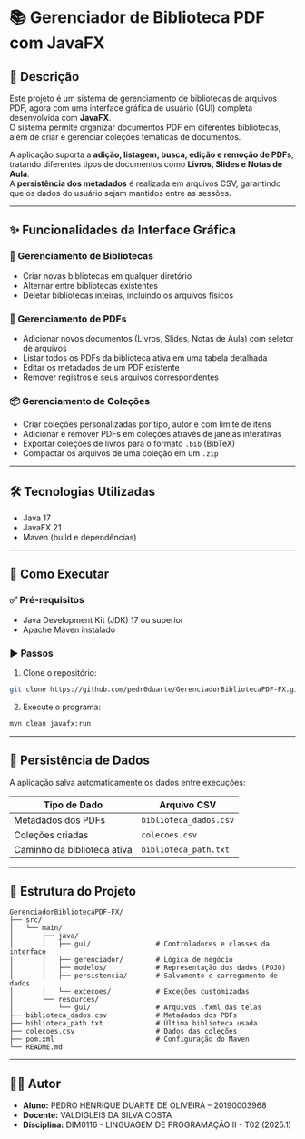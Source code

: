 # 📚 Gerenciador de Biblioteca PDF com JavaFX

## 📌 Descrição

Este projeto é um sistema de gerenciamento de bibliotecas de arquivos PDF, agora com uma interface gráfica de usuário (GUI) completa desenvolvida com **JavaFX**.  
O sistema permite organizar documentos PDF em diferentes bibliotecas, além de criar e gerenciar coleções temáticas de documentos.

A aplicação suporta a **adição, listagem, busca, edição e remoção de PDFs**, tratando diferentes tipos de documentos como **Livros, Slides e Notas de Aula**.  
A **persistência dos metadados** é realizada em arquivos CSV, garantindo que os dados do usuário sejam mantidos entre as sessões.

---

## ✨ Funcionalidades da Interface Gráfica

### 📁 Gerenciamento de Bibliotecas
- Criar novas bibliotecas em qualquer diretório
- Alternar entre bibliotecas existentes
- Deletar bibliotecas inteiras, incluindo os arquivos físicos

### 📄 Gerenciamento de PDFs
- Adicionar novos documentos (Livros, Slides, Notas de Aula) com seletor de arquivos
- Listar todos os PDFs da biblioteca ativa em uma tabela detalhada
- Editar os metadados de um PDF existente
- Remover registros e seus arquivos correspondentes

### 📦 Gerenciamento de Coleções
- Criar coleções personalizadas por tipo, autor e com limite de itens
- Adicionar e remover PDFs em coleções através de janelas interativas
- Exportar coleções de livros para o formato `.bib` (BibTeX)
- Compactar os arquivos de uma coleção em um `.zip`

---

## 🛠️ Tecnologias Utilizadas

- Java 17  
- JavaFX 21  
- Maven (build e dependências)

---

## 🚀 Como Executar

### ✅ Pré-requisitos

- Java Development Kit (JDK) 17 ou superior
- Apache Maven instalado

### ▶️ Passos

1. Clone o repositório:

```bash
git clone https://github.com/pedr0duarte/GerenciadorBibliotecaPDF-FX.git
```

2. Execute o programa:

```bash
mvn clean javafx:run
```

---

## 💾 Persistência de Dados

A aplicação salva automaticamente os dados entre execuções:

| Tipo de Dado        | Arquivo CSV                  |
|---------------------|------------------------------|
| Metadados dos PDFs  | `biblioteca_dados.csv`       |
| Coleções criadas    | `colecoes.csv`               |
| Caminho da biblioteca ativa | `biblioteca_path.txt` |

---

## 📂 Estrutura do Projeto

```
GerenciadorBibliotecaPDF-FX/
├── src/
│   └── main/
│       ├── java/
│       │   ├── gui/                # Controladores e classes da interface
│       │   ├── gerenciador/        # Lógica de negócio
│       │   ├── modelos/            # Representação dos dados (POJO)
│       │   ├── persistencia/       # Salvamento e carregamento de dados
│       │   └── excecoes/           # Exceções customizadas
│       └── resources/
│           └── gui/                # Arquivos .fxml das telas
├── biblioteca_dados.csv            # Metadados dos PDFs
├── biblioteca_path.txt             # Última biblioteca usada
├── colecoes.csv                    # Dados das coleções
├── pom.xml                         # Configuração do Maven
└── README.md
```

---

## 👨‍💻 Autor

- **Aluno:** PEDRO HENRIQUE DUARTE DE OLIVEIRA – 20190003968  
- **Docente:** VALDIGLEIS DA SILVA COSTA  
- **Disciplina:** DIM0116 - LINGUAGEM DE PROGRAMAÇÃO II - T02 (2025.1)
